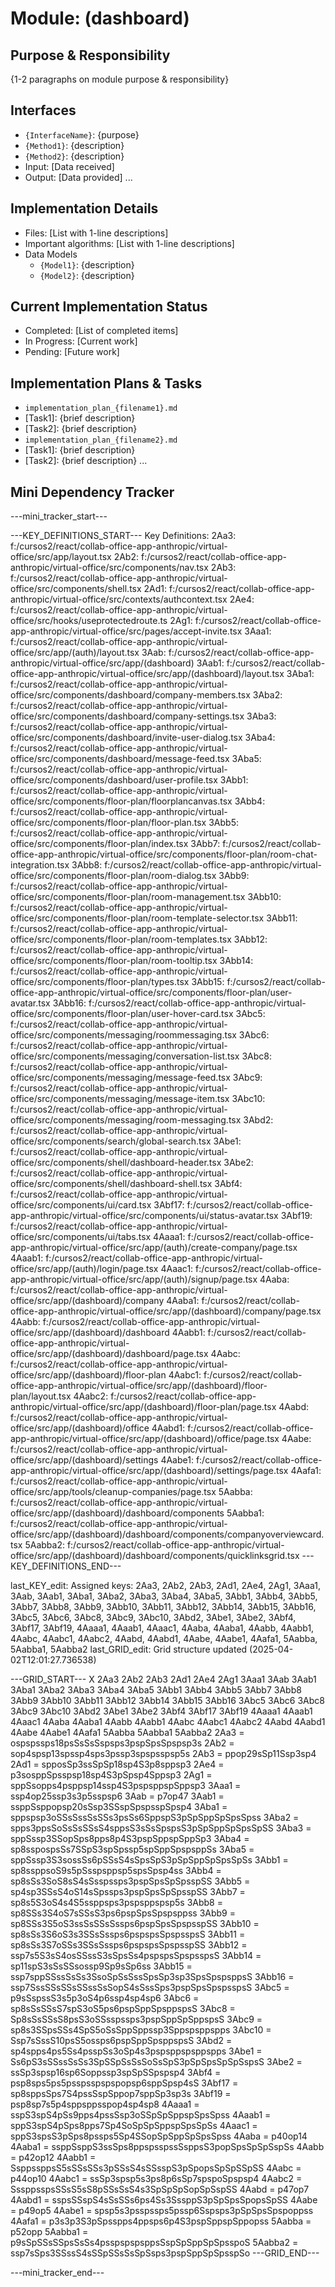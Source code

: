 # Module: (dashboard)

## Purpose & Responsibility
{1-2 paragraphs on module purpose & responsibility}

## Interfaces
* `{InterfaceName}`: {purpose}
* `{Method1}`: {description}
* `{Method2}`: {description}
* Input: [Data received]
* Output: [Data provided]
...

## Implementation Details
* Files: [List with 1-line descriptions]
* Important algorithms: [List with 1-line descriptions]
* Data Models
    * `{Model1}`: {description}
    * `{Model2}`: {description}

## Current Implementation Status
* Completed: [List of completed items]
* In Progress: [Current work]
* Pending: [Future work]

## Implementation Plans & Tasks
* `implementation_plan_{filename1}.md`
* [Task1]: {brief description}
* [Task2]: {brief description}
* `implementation_plan_{filename2}.md`
* [Task1]: {brief description}
* [Task2]: {brief description} 
...

## Mini Dependency Tracker
---mini_tracker_start---

---KEY_DEFINITIONS_START---
Key Definitions:
2Aa3: f:/cursos2/react/collab-office-app-anthropic/virtual-office/src/app/layout.tsx
2Ab2: f:/cursos2/react/collab-office-app-anthropic/virtual-office/src/components/nav.tsx
2Ab3: f:/cursos2/react/collab-office-app-anthropic/virtual-office/src/components/shell.tsx
2Ad1: f:/cursos2/react/collab-office-app-anthropic/virtual-office/src/contexts/authcontext.tsx
2Ae4: f:/cursos2/react/collab-office-app-anthropic/virtual-office/src/hooks/useprotectedroute.ts
2Ag1: f:/cursos2/react/collab-office-app-anthropic/virtual-office/src/pages/accept-invite.tsx
3Aaa1: f:/cursos2/react/collab-office-app-anthropic/virtual-office/src/app/(auth)/layout.tsx
3Aab: f:/cursos2/react/collab-office-app-anthropic/virtual-office/src/app/(dashboard)
3Aab1: f:/cursos2/react/collab-office-app-anthropic/virtual-office/src/app/(dashboard)/layout.tsx
3Aba1: f:/cursos2/react/collab-office-app-anthropic/virtual-office/src/components/dashboard/company-members.tsx
3Aba2: f:/cursos2/react/collab-office-app-anthropic/virtual-office/src/components/dashboard/company-settings.tsx
3Aba3: f:/cursos2/react/collab-office-app-anthropic/virtual-office/src/components/dashboard/invite-user-dialog.tsx
3Aba4: f:/cursos2/react/collab-office-app-anthropic/virtual-office/src/components/dashboard/message-feed.tsx
3Aba5: f:/cursos2/react/collab-office-app-anthropic/virtual-office/src/components/dashboard/user-profile.tsx
3Abb1: f:/cursos2/react/collab-office-app-anthropic/virtual-office/src/components/floor-plan/floorplancanvas.tsx
3Abb4: f:/cursos2/react/collab-office-app-anthropic/virtual-office/src/components/floor-plan/floor-plan.tsx
3Abb5: f:/cursos2/react/collab-office-app-anthropic/virtual-office/src/components/floor-plan/index.tsx
3Abb7: f:/cursos2/react/collab-office-app-anthropic/virtual-office/src/components/floor-plan/room-chat-integration.tsx
3Abb8: f:/cursos2/react/collab-office-app-anthropic/virtual-office/src/components/floor-plan/room-dialog.tsx
3Abb9: f:/cursos2/react/collab-office-app-anthropic/virtual-office/src/components/floor-plan/room-management.tsx
3Abb10: f:/cursos2/react/collab-office-app-anthropic/virtual-office/src/components/floor-plan/room-template-selector.tsx
3Abb11: f:/cursos2/react/collab-office-app-anthropic/virtual-office/src/components/floor-plan/room-templates.tsx
3Abb12: f:/cursos2/react/collab-office-app-anthropic/virtual-office/src/components/floor-plan/room-tooltip.tsx
3Abb14: f:/cursos2/react/collab-office-app-anthropic/virtual-office/src/components/floor-plan/types.tsx
3Abb15: f:/cursos2/react/collab-office-app-anthropic/virtual-office/src/components/floor-plan/user-avatar.tsx
3Abb16: f:/cursos2/react/collab-office-app-anthropic/virtual-office/src/components/floor-plan/user-hover-card.tsx
3Abc5: f:/cursos2/react/collab-office-app-anthropic/virtual-office/src/components/messaging/roommessaging.tsx
3Abc6: f:/cursos2/react/collab-office-app-anthropic/virtual-office/src/components/messaging/conversation-list.tsx
3Abc8: f:/cursos2/react/collab-office-app-anthropic/virtual-office/src/components/messaging/message-feed.tsx
3Abc9: f:/cursos2/react/collab-office-app-anthropic/virtual-office/src/components/messaging/message-item.tsx
3Abc10: f:/cursos2/react/collab-office-app-anthropic/virtual-office/src/components/messaging/room-messaging.tsx
3Abd2: f:/cursos2/react/collab-office-app-anthropic/virtual-office/src/components/search/global-search.tsx
3Abe1: f:/cursos2/react/collab-office-app-anthropic/virtual-office/src/components/shell/dashboard-header.tsx
3Abe2: f:/cursos2/react/collab-office-app-anthropic/virtual-office/src/components/shell/dashboard-shell.tsx
3Abf4: f:/cursos2/react/collab-office-app-anthropic/virtual-office/src/components/ui/card.tsx
3Abf17: f:/cursos2/react/collab-office-app-anthropic/virtual-office/src/components/ui/status-avatar.tsx
3Abf19: f:/cursos2/react/collab-office-app-anthropic/virtual-office/src/components/ui/tabs.tsx
4Aaaa1: f:/cursos2/react/collab-office-app-anthropic/virtual-office/src/app/(auth)/create-company/page.tsx
4Aaab1: f:/cursos2/react/collab-office-app-anthropic/virtual-office/src/app/(auth)/login/page.tsx
4Aaac1: f:/cursos2/react/collab-office-app-anthropic/virtual-office/src/app/(auth)/signup/page.tsx
4Aaba: f:/cursos2/react/collab-office-app-anthropic/virtual-office/src/app/(dashboard)/company
4Aaba1: f:/cursos2/react/collab-office-app-anthropic/virtual-office/src/app/(dashboard)/company/page.tsx
4Aabb: f:/cursos2/react/collab-office-app-anthropic/virtual-office/src/app/(dashboard)/dashboard
4Aabb1: f:/cursos2/react/collab-office-app-anthropic/virtual-office/src/app/(dashboard)/dashboard/page.tsx
4Aabc: f:/cursos2/react/collab-office-app-anthropic/virtual-office/src/app/(dashboard)/floor-plan
4Aabc1: f:/cursos2/react/collab-office-app-anthropic/virtual-office/src/app/(dashboard)/floor-plan/layout.tsx
4Aabc2: f:/cursos2/react/collab-office-app-anthropic/virtual-office/src/app/(dashboard)/floor-plan/page.tsx
4Aabd: f:/cursos2/react/collab-office-app-anthropic/virtual-office/src/app/(dashboard)/office
4Aabd1: f:/cursos2/react/collab-office-app-anthropic/virtual-office/src/app/(dashboard)/office/page.tsx
4Aabe: f:/cursos2/react/collab-office-app-anthropic/virtual-office/src/app/(dashboard)/settings
4Aabe1: f:/cursos2/react/collab-office-app-anthropic/virtual-office/src/app/(dashboard)/settings/page.tsx
4Aafa1: f:/cursos2/react/collab-office-app-anthropic/virtual-office/src/app/tools/cleanup-companies/page.tsx
5Aabba: f:/cursos2/react/collab-office-app-anthropic/virtual-office/src/app/(dashboard)/dashboard/components
5Aabba1: f:/cursos2/react/collab-office-app-anthropic/virtual-office/src/app/(dashboard)/dashboard/components/companyoverviewcard.tsx
5Aabba2: f:/cursos2/react/collab-office-app-anthropic/virtual-office/src/app/(dashboard)/dashboard/components/quicklinksgrid.tsx
---KEY_DEFINITIONS_END---

last_KEY_edit: Assigned keys: 2Aa3, 2Ab2, 2Ab3, 2Ad1, 2Ae4, 2Ag1, 3Aaa1, 3Aab, 3Aab1, 3Aba1, 3Aba2, 3Aba3, 3Aba4, 3Aba5, 3Abb1, 3Abb4, 3Abb5, 3Abb7, 3Abb8, 3Abb9, 3Abb10, 3Abb11, 3Abb12, 3Abb14, 3Abb15, 3Abb16, 3Abc5, 3Abc6, 3Abc8, 3Abc9, 3Abc10, 3Abd2, 3Abe1, 3Abe2, 3Abf4, 3Abf17, 3Abf19, 4Aaaa1, 4Aaab1, 4Aaac1, 4Aaba, 4Aaba1, 4Aabb, 4Aabb1, 4Aabc, 4Aabc1, 4Aabc2, 4Aabd, 4Aabd1, 4Aabe, 4Aabe1, 4Aafa1, 5Aabba, 5Aabba1, 5Aabba2
last_GRID_edit: Grid structure updated (2025-04-02T12:01:27.736538)

---GRID_START---
X 2Aa3 2Ab2 2Ab3 2Ad1 2Ae4 2Ag1 3Aaa1 3Aab 3Aab1 3Aba1 3Aba2 3Aba3 3Aba4 3Aba5 3Abb1 3Abb4 3Abb5 3Abb7 3Abb8 3Abb9 3Abb10 3Abb11 3Abb12 3Abb14 3Abb15 3Abb16 3Abc5 3Abc6 3Abc8 3Abc9 3Abc10 3Abd2 3Abe1 3Abe2 3Abf4 3Abf17 3Abf19 4Aaaa1 4Aaab1 4Aaac1 4Aaba 4Aaba1 4Aabb 4Aabb1 4Aabc 4Aabc1 4Aabc2 4Aabd 4Aabd1 4Aabe 4Aabe1 4Aafa1 5Aabba 5Aabba1 5Aabba2
2Aa3 = ospspssps18psSsSsSspsps3pspSpsSpspsp3s
2Ab2 = sop4spsp13spssp4sps3pssp3spspsspsp5s
2Ab3 = ppop29sSp11Ssp3sp4
2Ad1 = spposSp3ssSpSp18sp4S3p8sppsp3
2Ae4 = p3sosppSpsspsp18sp4S3pSpsp4Sppsp3
2Ag1 = sppSsopps4psppsp14ssp4S3pspsppspSppsp3
3Aaa1 = ssp4op25ssp3s3p5sspsp6
3Aab = p7op47
3Aab1 = ssppSsppopsp20sSsp3SSspSpspsspSpsp4
3Aba1 = sppspsp3oSSsSssSsSSs3psSs6SppspS3pSpSppSpSpsSpss
3Aba2 = spps3ppsSoSsSsSSsS4sppsS3sSsSpspsS3pSpSppSpSpsSpSS
3Aba3 = sppSssp3SSopSps8pps8p4S3pspSppspSppSp3
3Aba4 = sp8sspospsSs7SSpS3spSpssp5spSppSpspsppSs
3Aba5 = sppSssp3S3sossSs6pSSsS4sSpsSpS3pSpSppSpSpsSpSs
3Abb1 = sp8ssppsoS9s5pSsspsppsp5spsSpsp4ss
3Abb4 = sp8sSs3SoS8sS4sSsspssps3pspSpsSpSpsspSS
3Abb5 = sp4sp3SSsS4oS14sSpssps3pspSpsSpSpsspSS
3Abb7 = sp8s5S3oS4s4S5ssppsps3pspsppspsp5s
3Abb8 = sp8SSs3S4oS7sSSsS3ps6pspSpsSpspsppss
3Abb9 = sp8SSs3S5oS3ssSsSSsSssps6pspSpsSpspsspSS
3Abb10 = sp8sSs3S6oS3s3SSsSssps6pspspsSpspsspsS
3Abb11 = sp8sSs3S7oSSs3SSsSssps6pspspsSpspsspSS
3Abb12 = ssp7s5S3sS4osSSssS3sSpsSs4pspspsSpspsspsS
3Abb14 = sp11spS3sSsSSsossp9Sp9sSp6ss
3Abb15 = ssp7sppSSssSsSs3SsoSpSsSssSpsSp3sp3SpsSpspsppsS
3Abb16 = ssp7SssSSsSSsSSssSsSopS4sSssSps3pspSpsSpspsspsS
3Abc5 = p9sSspssS3s5p3oS4p6ssp4sp4sp6
3Abc6 = sp8sSsSSsS7spS3oS5ps6pspSppSpsppspsS
3Abc8 = Sp8sSsSSsS8psS3oSSsspssps3pspSppSpSppspsS
3Abc9 = sp8s3SSpsSSs4SpS5oSsSppSppssp3Sppspsppspps
3Abc10 = Ssp7sSssS10psS5ossps6pspSppSpsppspsS
3Abd2 = sp4spps4ps5Ss4psspSs3oSp4s3pspsppspsppspps
3Abe1 = Ss6pS3sSSssSsSs3SpSSpSsSsSoSsSpS3pSpSpsSpSpSspsS
3Abe2 = ssSp3spsp16sp6Soppssp3spSpSSpspsp4
3Abf4 = psp8sps5ps5psspsspspspopsp6sppSpsp4sS
3Abf17 = sp8sppsSps7S4pssSspSppop7sppSp3sp3s
3Abf19 = psp8sp7s5p4sppsppsspop4sp4sp8
4Aaaa1 = sspS3spS4pSs9pps4pssSsp3oSSpSpSppspSpsSpss
4Aaab1 = sppS3spS4pSps8pps7Sp4SoSpSpSppspSpsSpSs
4Aaac1 = sppS3spsS3pSps8pssps5Sp4SSopSpSppSpSpsSpss
4Aaba = p40op14
4Aaba1 = ssppSsppS3ssSps8ppspsspssSsppsS3popSpsSpSpSspSs
4Aabb = p42op12
4Aabb1 = SsppssppsS5sSSsSSs3pSSsS4sSSsspS3pSpopsSpSpSSpSS
4Aabc = p44op10
4Aabc1 = ssSp3spsp5s3ps8p6sSp7spspoSpspsp4
4Aabc2 = SssppsspsSSsS5sS8pSSsSsS4s3SpSpSpSopSpSspSS
4Aabd = p47op7
4Aabd1 = sspsSSspS4sSsSSs6ps4Ss3SssppS3pSpSpsSpopsSpSS
4Aabe = p49op5
4Aabe1 = spsp5s3psspssps5pssp6Sspsps3pSpSpsSpspoppss
4Aafa1 = p3s3p3S3pSpsspps4ppsps6p4S3pspSppspSppopss
5Aabba = p52opp
5Aabba1 = p9sSpSSsSSpsSsSs4psspspspsppsSspSpSppSpSpsspoS
5Aabba2 = ssp7sSps3SSssS4sSSpSSsSsSpSsps3pspSppSpSpsspSo
---GRID_END---

---mini_tracker_end---

